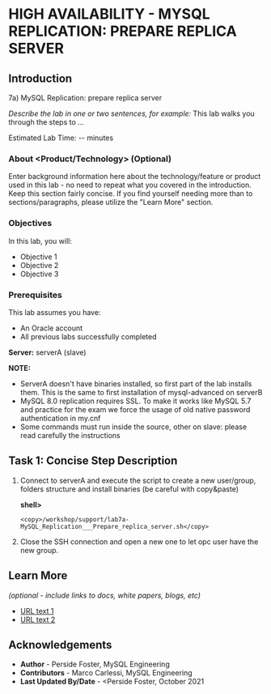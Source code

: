 # HIGH AVAILABILITY - MYSQL REPLICATION: PREPARE REPLICA SERVER

## Introduction

7a) MySQL Replication: prepare replica server

*Describe the lab in one or two sentences, for example:* This lab walks you through the steps to ...

Estimated Lab Time: -- minutes

### About <Product/Technology> (Optional)
Enter background information here about the technology/feature or product used in this lab - no need to repeat what you covered in the introduction. Keep this section fairly concise. If you find yourself needing more than to sections/paragraphs, please utilize the "Learn More" section.

### Objectives

In this lab, you will:
* Objective 1
* Objective 2
* Objective 3

### Prerequisites

This lab assumes you have:
* An Oracle account
* All previous labs successfully completed

**Server:** serverA (slave)

**NOTE:** 
- ServerA doesn't have binaries installed, so first part of the lab installs them. This is the same to first installation of mysql-advanced on serverB
- MySQL 8.0 replication requires SSL. To make it works like MySQL 5.7 and practice for the exam we force the usage of old native password authentication in my.cnf
- Some commands must run inside the source, other on slave: please read carefully the instructions


## Task 1: Concise Step Description

1.	Connect to serverA and execute the script to create a new user/group, folders structure and install binaries (be careful with copy&paste)

    **shell>** 
    ```
    <copy>/workshop/support/lab7a-MySQL_Replication___Prepare_replica_server.sh</copy>
    ```
2.	Close the SSH connection and open a new one to let opc user have the new group.


## Learn More

*(optional - include links to docs, white papers, blogs, etc)*

* [URL text 1](http://docs.oracle.com)
* [URL text 2](http://docs.oracle.com)

## Acknowledgements
* **Author** - Perside Foster, MySQL Engineering
* **Contributors** -  Marco Carlessi, MySQL Engineering
* **Last Updated By/Date** - <Perside Foster, October 2021
